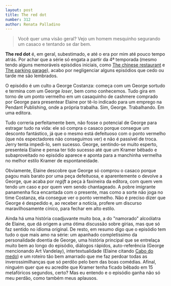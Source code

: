 ```yaml
---
layout: post
title: The red dot
number: 312
author: Renata Palladino
---
```


> Você quer uma visão geral? Vejo um homem mesquinho segurando um casaco e tentando se dar bem.

**The red dot** é, em geral, subestimado, e até o era por mim até pouco tempo atrás. Por achar que a série só engata a partir da 4ª temporada (mesmo tendo alguns memoráveis episódios iniciais, como <a href="http://movimentoseinfeld.com.br/the-chinese-restaurant.html">The chinese restaurant</a> e <a href="http://movimentoseinfeld.com.br/the-parking-garage.html">The parking garage</a>), acabo por negligenciar alguns episódios que cedo ou tarde me são lembrados.

O episódio é um culto a George Costanza: começa com um George sortudo e termina com um George *loser*, bem como conhecemos. Tudo gira em torno de um ponto vermelho em um casaquinho de cashmere comprado por George para presentear Elaine por tê-lo indicado para um emprego na Pendant Publishing, onde a própria trabalha. Sim, George. Trabalhando. Em uma editora.

Tudo correria perfeitamente bem, não fosse o potencial de George para estragar tudo na vida: ele só compra o casaco porque consegue um desconto fantástico, já que o mesmo está defeituoso com o ponto vermelho (que nós espectadores não conseguimos ver) e não é passível de troca. Jerry tenta impedi-lo, sem sucesso. George, sentindo-se muito esperto, presenteia Elaine e pensa ter tido sucesso até que um Kramer bêbado e subaproveitado no episódio aparece e aponta para a manchinha vermelha no melhor estilo Kramer de espontaneidade.

Obviamente, Elaine descobre que George só comprou o casaco porque pagou mais barato por uma peça defeituosa, e aparentemente o devolve a George, que acaba por *regift* a peça à faxineira da editora, com quem vem tendo um caso e por quem vem sendo chantageado. A pobre imigrante panamenha fica encantada com o presente, mas como a sorte não joga no time Costanza, ela consegue ver o ponto vermelho. Não é preciso dizer que George é despedido e, ao receber a notícia, profere um discurso maravilhosamente cínico, para fechar em alto estilo.

Ainda há uma história coadjuvante muito boa, a do "namorado" alcoólatra de Elaine, que dá origem a uma ótima discussão sobre gírias, mas que só faz sentido no idioma original. De resto, em resumo digo que o episódio tem tudo o que mais amo na série: um apanhado completíssimo da personalidade doentia de George, uma história principal que se entrelaça muito bem ao longo do episódio, diálogos rápidos, auto-referência (George mencionando Art Vandelay), intertextualidade (Elaine citando <a href="http://www.imdb.com/title/tt0101540/">Cabo do medo</a>) e um roteiro tão bem amarrado que me faz perdoar todas as inverossimilhanças que só perdôo pelo bem das boas comédias. Afinal, ninguém quer que eu acredite que Kramer tenha ficado bêbado em 15 metafóricos segundos, certo? Mas eu entendo e o episódio ganha não só meu perdão, como também meus aplausos.